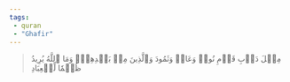 ```yaml
---
tags: 
 - quran 
 - "Ghafir"
---
```


> مِثۡلَ دَأۡبِ قَوۡمِ نُوحٖ وَعَادٖ وَثَمُودَ وَٱلَّذِينَ مِنۢ بَعۡدِهِمۡۚ وَمَا ٱللَّهُ يُرِيدُ ظُلۡمٗا لِّلۡعِبَادِ
